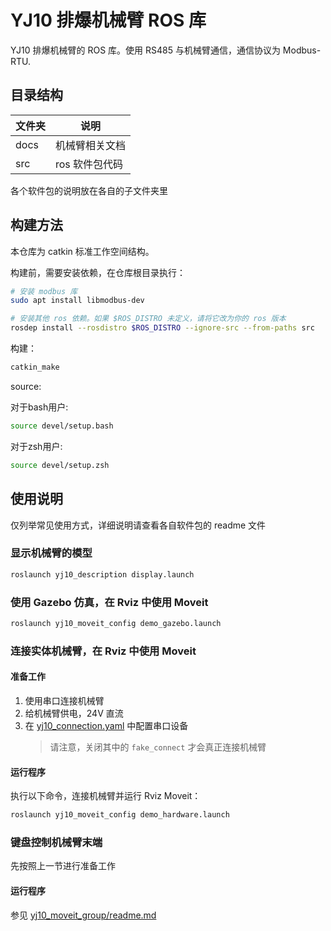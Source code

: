 # YJ10 排爆机械臂 ROS 库

YJ10 排爆机械臂的 ROS 库。使用 RS485 与机械臂通信，通信协议为 Modbus-RTU.

## 目录结构

| 文件夹 | 说明           |
| ------ | -------------- |
| docs   | 机械臂相关文档 |
| src    | ros 软件包代码 |


各个软件包的说明放在各自的子文件夹里

## 构建方法

本仓库为 catkin 标准工作空间结构。

构建前，需要安装依赖，在仓库根目录执行：

```bash
# 安装 modbus 库
sudo apt install libmodbus-dev

# 安装其他 ros 依赖。如果 $ROS_DISTRO 未定义，请将它改为你的 ros 版本
rosdep install --rosdistro $ROS_DISTRO --ignore-src --from-paths src
```

构建：

```bash
catkin_make
```

source:

对于bash用户:

```sh
source devel/setup.bash
```

对于zsh用户:

```sh
source devel/setup.zsh
```

## 使用说明

仅列举常见使用方式，详细说明请查看各自软件包的 readme 文件

### 显示机械臂的模型

```bash
roslaunch yj10_description display.launch
```

### 使用 Gazebo 仿真，在 Rviz 中使用 Moveit

```bash
roslaunch yj10_moveit_config demo_gazebo.launch
```

### 连接实体机械臂，在 Rviz 中使用 Moveit

#### 准备工作

1. 使用串口连接机械臂
2. 给机械臂供电，24V 直流
3. 在 [yj10_connection.yaml](src/yj10_driver/config/yj10_connection.yaml) 中配置串口设备
    > 请注意，关闭其中的 `fake_connect` 才会真正连接机械臂

#### 运行程序

执行以下命令，连接机械臂并运行 Rviz Moveit：

```bash
roslaunch yj10_moveit_config demo_hardware.launch
```

### 键盘控制机械臂末端

先按照上一节进行准备工作

#### 运行程序

参见 [yj10_moveit_group/readme.md](src/yj10_moveit_group/readme.md)
